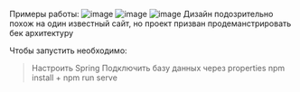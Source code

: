 Примеры работы:
![image](https://github.com/donar337/pet_project_SpringSite/assets/116313637/f290f60b-2ab5-4e72-95f9-60bda016b94d)
![image](https://github.com/donar337/pet_project_SpringSite/assets/116313637/6385fedc-526d-41d7-aed1-01ed8e33b991)
![image](https://github.com/donar337/pet_project_SpringSite/assets/116313637/cb8b8000-b545-41f7-88f0-c96b694ae534)
Дизайн подозрительно похож на один известный сайт, но проект призван продеманстрировать бек архитектуру

Чтобы запустить необходимо:
> Настроить Spring
> Подключить базу данных через properties
> npm install + npm run serve
